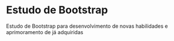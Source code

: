 # Estudo de Bootstrap
 Estudo de Bootstrap para desenvolvimento de novas habilidades e aprimoramento de já adquiridas
